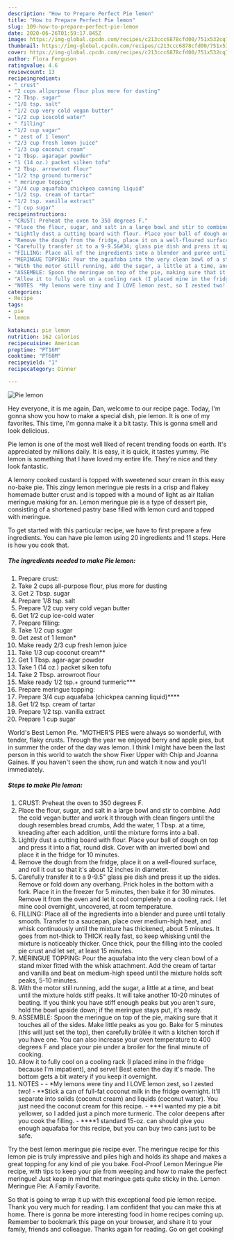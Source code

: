 ```yaml
---
description: "How to Prepare Perfect Pie lemon"
title: "How to Prepare Perfect Pie lemon"
slug: 109-how-to-prepare-perfect-pie-lemon
date: 2020-06-26T01:59:17.845Z
image: https://img-global.cpcdn.com/recipes/c213ccc6878cfd00/751x532cq70/pie-lemon-recipe-main-photo.jpg
thumbnail: https://img-global.cpcdn.com/recipes/c213ccc6878cfd00/751x532cq70/pie-lemon-recipe-main-photo.jpg
cover: https://img-global.cpcdn.com/recipes/c213ccc6878cfd00/751x532cq70/pie-lemon-recipe-main-photo.jpg
author: Flora Ferguson
ratingvalue: 4.6
reviewcount: 13
recipeingredient:
- " crust"
- "2 cups allpurpose flour plus more for dusting"
- "2 Tbsp. sugar"
- "1/8 tsp. salt"
- "1/2 cup very cold vegan butter"
- "1/2 cup icecold water"
- " filling"
- "1/2 cup sugar"
- " zest of 1 lemon"
- "2/3 cup fresh lemon juice"
- "1/3 cup coconut cream"
- "1 Tbsp. agaragar powder"
- "1 (14 oz.) packet silken tofu"
- "2 Tbsp. arrowroot flour"
- "1/2 tsp ground turmeric"
- " meringue topping"
- "3/4 cup aquafaba chickpea canning liquid"
- "1/2 tsp. cream of tartar"
- "1/2 tsp. vanilla extract"
- "1 cup sugar"
recipeinstructions:
- "CRUST: Preheat the oven to 350 degrees F."
- "Place the flour, sugar, and salt in a large bowl and stir to combine. Add the cold vegan butter and work it through with clean fingers until the dough resembles bread crumbs, Add the water, 1 Tbsp. at a time, kneading after each addition, until the mixture forms into a ball."
- "Lightly dust a cutting board with flour. Place your ball of dough on top and press it into a flat, round disk. Cover with an inverted bowl and place it in the fridge for 10 minutes."
- "Remove the dough from the fridge, place it on a well-floured surface, and roll it out so that it&#39;s about 12 inches in diameter."
- "Carefully transfer it to a 9-9.5&#34; glass pie dish and press it up the sides. Remove or fold down any overhang. Prick holes in the bottom with a fork. Place it in the freezer for 5 minutes, then bake it for 30 minutes. Remove it from the oven and let it cool completely on a cooling rack. I let mine cool overnight, uncovered, at room temperature."
- "FILLING: Place all of the ingredients into a blender and puree until totally smooth. Transfer to a saucepan, place over medium-high heat, and whisk continuously until the mixture has thickened, about 5 minutes. It goes from not-thick to THICK really fast, so keep whisking until the mixture is noticeably thicker. Once thick, pour the filling into the cooled pie crust and let set, at least 15 minutes."
- "MERINGUE TOPPING: Pour the aquafaba into the very clean bowl of a stand mixer fitted with the whisk attachment. Add the cream of tartar and vanilla and beat on medium-high speed until the mixture holds soft peaks, 5-10 minutes."
- "With the motor still running, add the sugar, a little at a time, and beat until the mixture holds stiff peaks. It will take another 10-20 minutes of beating. If you think you have stiff enough peaks but you aren&#39;t sure, hold the bowl upside down; if the meringue stays put, it&#39;s ready."
- "ASSEMBLE: Spoon the meringue on top of the pie, making sure that it touches all of the sides. Make little peaks as you go. Bake for 5 minutes (this will just set the top), then carefully brûlée it with a kitchen torch if you have one. You can also increase your oven temperature to 400 degrees F and place your pie under a broiler for the final minute of cooking."
- "Allow it to fully cool on a cooling rack (I placed mine in the fridge because I&#39;m impatient), and serve! Best eaten the day it&#39;s made. The bottom gets a bit watery if you keep it overnight."
- "NOTES  *My lemons were tiny and I LOVE lemon zest, so I zested two! **Stick a can of full-fat coconut milk in the fridge overnight. It&#39;ll separate into solids (coconut cream) and liquids (coconut water). You just need the coconut cream for this recipe. ***I wanted my pie a bit yellower, so I added just a pinch more turmeric. The color deepens after you cook the filling. ****1 standard 15-oz. can should give you enough aquafaba for this recipe, but you can buy two cans just to be safe."
categories:
- Recipe
tags:
- pie
- lemon

katakunci: pie lemon 
nutrition: 162 calories
recipecuisine: American
preptime: "PT16M"
cooktime: "PT60M"
recipeyield: "1"
recipecategory: Dinner

---
```



![Pie lemon](https://img-global.cpcdn.com/recipes/c213ccc6878cfd00/751x532cq70/pie-lemon-recipe-main-photo.jpg)

Hey everyone, it is me again, Dan, welcome to our recipe page. Today, I'm gonna show you how to make a special dish, pie lemon. It is one of my favorites. This time, I'm gonna make it a bit tasty. This is gonna smell and look delicious.

Pie lemon is one of the most well liked of recent trending foods on earth. It's appreciated by millions daily. It is easy, it is quick, it tastes yummy. Pie lemon is something that I have loved my entire life. They're nice and they look fantastic.

A lemony cooked custard is topped with sweetened sour cream in this easy no-bake pie. This zingy lemon meringue pie rests in a crisp and flakey homemade butter crust and is topped with a mound of light as air Italian meringue making for an. Lemon meringue pie is a type of dessert pie, consisting of a shortened pastry base filled with lemon curd and topped with meringue.


To get started with this particular recipe, we have to first prepare a few ingredients. You can have pie lemon using 20 ingredients and 11 steps. Here is how you cook that.

<!--inarticleads1-->

##### The ingredients needed to make Pie lemon:

1. Prepare  crust:
1. Take 2 cups all-purpose flour, plus more for dusting
1. Get 2 Tbsp. sugar
1. Prepare 1/8 tsp. salt
1. Prepare 1/2 cup very cold vegan butter
1. Get 1/2 cup ice-cold water
1. Prepare  filling:
1. Take 1/2 cup sugar
1. Get  zest of 1 lemon*
1. Make ready 2/3 cup fresh lemon juice
1. Take 1/3 cup coconut cream**
1. Get 1 Tbsp. agar-agar powder
1. Take 1 (14 oz.) packet silken tofu
1. Take 2 Tbsp. arrowroot flour
1. Make ready 1/2 tsp.+ ground turmeric***
1. Prepare  meringue topping:
1. Prepare 3/4 cup aquafaba (chickpea canning liquid)****
1. Get 1/2 tsp. cream of tartar
1. Prepare 1/2 tsp. vanilla extract
1. Prepare 1 cup sugar


World&#39;s Best Lemon Pie. &#34;MOTHER&#39;S PIES were always so wonderful, with tender, flaky crusts. Through the year we enjoyed berry and apple pies, but in summer the order of the day was lemon. I think I might have been the last person in this world to watch the show Fixer Upper with Chip and Joanna Gaines. If you haven&#39;t seen the show, run and watch it now and you&#39;ll immediately. 

<!--inarticleads2-->

##### Steps to make Pie lemon:

1. CRUST: Preheat the oven to 350 degrees F.
1. Place the flour, sugar, and salt in a large bowl and stir to combine. Add the cold vegan butter and work it through with clean fingers until the dough resembles bread crumbs, Add the water, 1 Tbsp. at a time, kneading after each addition, until the mixture forms into a ball.
1. Lightly dust a cutting board with flour. Place your ball of dough on top and press it into a flat, round disk. Cover with an inverted bowl and place it in the fridge for 10 minutes.
1. Remove the dough from the fridge, place it on a well-floured surface, and roll it out so that it&#39;s about 12 inches in diameter.
1. Carefully transfer it to a 9-9.5&#34; glass pie dish and press it up the sides. Remove or fold down any overhang. Prick holes in the bottom with a fork. Place it in the freezer for 5 minutes, then bake it for 30 minutes. Remove it from the oven and let it cool completely on a cooling rack. I let mine cool overnight, uncovered, at room temperature.
1. FILLING: Place all of the ingredients into a blender and puree until totally smooth. Transfer to a saucepan, place over medium-high heat, and whisk continuously until the mixture has thickened, about 5 minutes. It goes from not-thick to THICK really fast, so keep whisking until the mixture is noticeably thicker. Once thick, pour the filling into the cooled pie crust and let set, at least 15 minutes.
1. MERINGUE TOPPING: Pour the aquafaba into the very clean bowl of a stand mixer fitted with the whisk attachment. Add the cream of tartar and vanilla and beat on medium-high speed until the mixture holds soft peaks, 5-10 minutes.
1. With the motor still running, add the sugar, a little at a time, and beat until the mixture holds stiff peaks. It will take another 10-20 minutes of beating. If you think you have stiff enough peaks but you aren&#39;t sure, hold the bowl upside down; if the meringue stays put, it&#39;s ready.
1. ASSEMBLE: Spoon the meringue on top of the pie, making sure that it touches all of the sides. Make little peaks as you go. Bake for 5 minutes (this will just set the top), then carefully brûlée it with a kitchen torch if you have one. You can also increase your oven temperature to 400 degrees F and place your pie under a broiler for the final minute of cooking.
1. Allow it to fully cool on a cooling rack (I placed mine in the fridge because I&#39;m impatient), and serve! Best eaten the day it&#39;s made. The bottom gets a bit watery if you keep it overnight.
1. NOTES -  - *My lemons were tiny and I LOVE lemon zest, so I zested two! - **Stick a can of full-fat coconut milk in the fridge overnight. It&#39;ll separate into solids (coconut cream) and liquids (coconut water). You just need the coconut cream for this recipe. - ***I wanted my pie a bit yellower, so I added just a pinch more turmeric. The color deepens after you cook the filling. - ****1 standard 15-oz. can should give you enough aquafaba for this recipe, but you can buy two cans just to be safe.


Try the best lemon meringue pie recipe ever. The meringue recipe for this lemon pie is truly impressive and piles high and holds its shape and makes a great topping for any kind of pie you bake. Fool-Proof Lemon Meringue Pie recipe, with tips to keep your pie from weeping and how to make the perfect meringue! Just keep in mind that meringue gets quite sticky in the. Lemon Meringue Pie: A Family Favorite. 

So that is going to wrap it up with this exceptional food pie lemon recipe. Thank you very much for reading. I am confident that you can make this at home. There is gonna be more interesting food in home recipes coming up. Remember to bookmark this page on your browser, and share it to your family, friends and colleague. Thanks again for reading. Go on get cooking!
